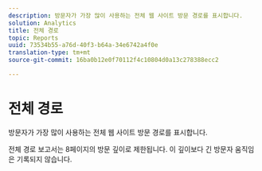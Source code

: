 ```yaml
---
description: 방문자가 가장 많이 사용하는 전체 웹 사이트 방문 경로를 표시합니다.
solution: Analytics
title: 전체 경로
topic: Reports
uuid: 73534b55-a76d-40f3-b64a-34e6742a4f0e
translation-type: tm+mt
source-git-commit: 16ba0b12e0f70112f4c10804d0a13c278388ecc2

---
```



# 전체 경로

방문자가 가장 많이 사용하는 전체 웹 사이트 방문 경로를 표시합니다.

전체 경로 보고서는 8페이지의 방문 깊이로 제한됩니다. 이 깊이보다 긴 방문자 움직임은 기록되지 않습니다.
